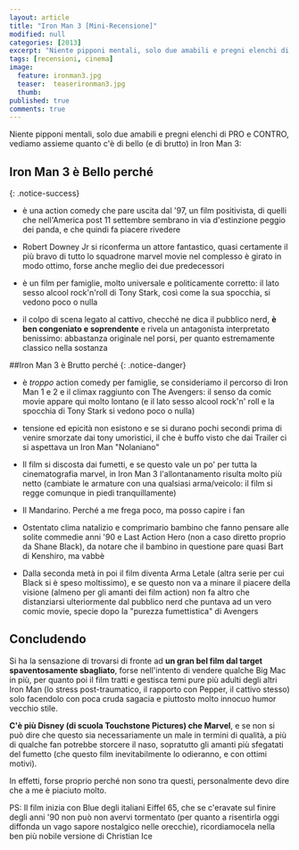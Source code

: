 ```yaml
---
layout: article
title: "Iron Man 3 [Mini-Recensione]"
modified: null
categories: [2013]
excerpt: "Niente pipponi mentali, solo due amabili e pregni elenchi di PRO e CONTRO, vediamo assieme quanto c'è di bello (e di brutto) in Iron Man 3:"
tags: [recensioni, cinema]
image: 
  feature: ironman3.jpg
  teaser:  teaserironman3.jpg
  thumb: 
published: true
comments: true
---
```

Niente pipponi mentali, solo due amabili e pregni elenchi di PRO e CONTRO, vediamo assieme quanto c'è di bello (e di brutto) in Iron Man 3:

## Iron Man 3 è Bello perché
{: .notice-success}

- è una action comedy che pare uscita dal '97, un film positivista, di quelli che nell'America post 11 settembre sembrano in via d'estinzione peggio dei panda, e che quindi fa piacere rivedere

- Robert Downey Jr si riconferma un attore fantastico, quasi certamente il più bravo di tutto lo squadrone marvel movie
nel complesso è girato in modo ottimo, forse anche meglio dei due predecessori

- è un film per famiglie, molto universale e politicamente corretto: il lato sesso alcool rock'n'roll di Tony Stark, così come la sua spocchia, si vedono poco o nulla

- il colpo di scena legato al cattivo, checché ne dica il pubblico nerd, **è ben congeniato e soprendente** e rivela un antagonista interpretato benissimo: abbastanza originale nel porsi, per quanto estremamente classico nella sostanza

##Iron Man 3 è Brutto perché
{: .notice-danger}

- è _troppo_ action comedy per famiglie, se consideriamo il percorso di Iron Man 1 e 2 e il climax raggiunto con The Avengers: il senso da comic movie appare qui molto lontano (e il lato sesso alcool rock'n' roll e la spocchia di Tony Stark si vedono poco o nulla)

- tensione ed epicità non esistono e se si durano pochi secondi prima di venire smorzate dai tony umoristici, il che è buffo visto che dai Trailer ci si aspettava un Iron Man "Nolaniano" 

- Il film si discosta dai fumetti, e se questo vale un po' per tutta la cinematografia marvel, in Iron Man 3 l'allontanamento risulta molto più netto (cambiate le armature con una qualsiasi arma/veicolo: il film si regge comunque in piedi tranquillamente)

- Il Mandarino. Perché a me frega poco, ma posso capire i fan

- Ostentato clima natalizio e comprimario bambino che fanno pensare alle solite commedie anni '90 e Last Action Hero (non a caso diretto proprio da Shane Black), da notare che il bambino in questione pare quasi Bart di Kenshiro, ma vabbè

- Dalla seconda metà in poi il film diventa Arma Letale (altra serie per cui Black si è speso moltissimo), e se questo non va a minare il piacere della visione (almeno per gli amanti dei film action) non fa altro che distanziarsi ulteriormente dal pubblico nerd che puntava ad un vero comic movie, specie dopo la "purezza fumettistica" di Avengers

## Concludendo 

Si ha la sensazione di trovarsi di fronte ad **un gran bel film dal target spaventosamente sbagliato**, forse nell'intento di vendere qualche Big Mac in più, per quanto poi il film tratti e gestisca temi pure più adulti degli altri Iron Man (lo stress post-traumatico, il rapporto con Pepper, il cattivo stesso) solo facendolo con poca cruda sagacia e piuttosto molto innocuo humor vecchio stile.

**C'è più Disney (di scuola Touchstone Pictures) che Marvel**, e se non si può dire che questo sia necessariamente un male in termini di qualità, a più di qualche fan potrebbe storcere il naso, sopratutto gli amanti più sfegatati del fumetto (che questo film inevitabilmente lo odieranno, e con ottimi motivi).

In effetti, forse proprio perché non sono tra questi, personalmente devo dire che a me è piaciuto molto.

PS: Il film inizia con Blue degli italiani Eiffel 65, che se c'eravate sul finire degli anni '90 non può non avervi tormentato (per quanto a risentirla oggi diffonda un vago sapore nostalgico nelle orecchie), ricordiamocela nella ben più nobile versione di Christian Ice  